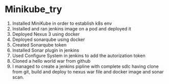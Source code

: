 # Minikube_try
1. Installed MiniKube in order to establish k8s env
2. Installed and ran jenkins image on a pod and deployed it 
3. Deployed Nexus 3 using docker 
4. Deployed sonarqube using docker
5. Created Sonarqube token
6. Installed Sonar plugin in jenkins
7. Used Configure System in jenkins to add the autorization token 
8. Cloned a hello world war from github
9. I managed to create a jenkins pipline with complete sdlc having clone from git, build and deploy to nexus war file and docker image and sonar scan.
